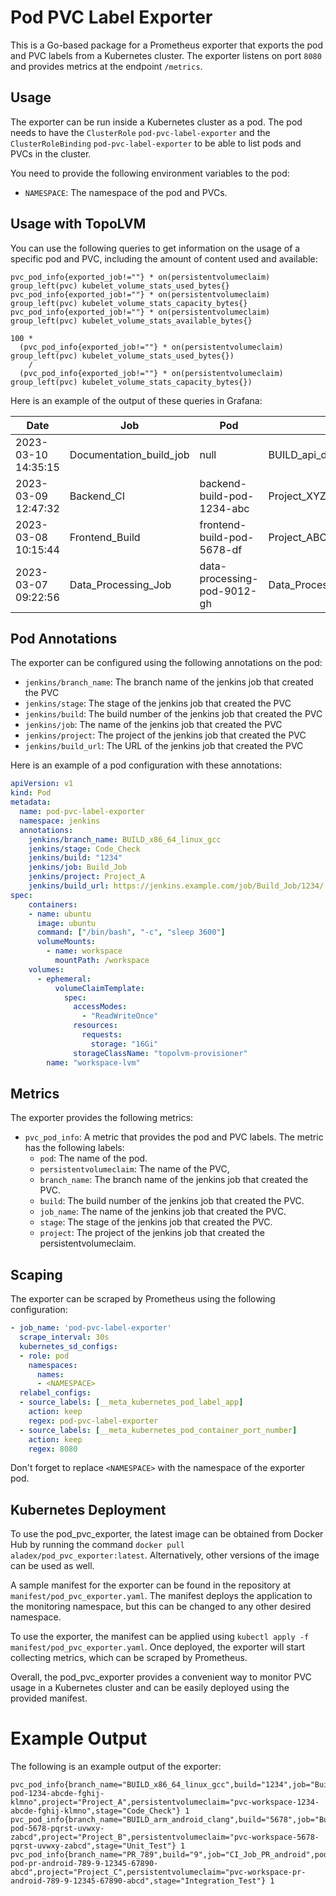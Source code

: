 # Pod PVC Label Exporter

This is a Go-based package for a Prometheus exporter that exports the pod and PVC labels from a Kubernetes cluster. The exporter listens on port `8080` and provides metrics at the endpoint `/metrics`.

## Usage

The exporter can be run inside a Kubernetes cluster as a pod. The pod needs to have the `ClusterRole` `pod-pvc-label-exporter` and the `ClusterRoleBinding` `pod-pvc-label-exporter` to be able to list pods and PVCs in the cluster.

You need to provide the following environment variables to the pod:
- `NAMESPACE`: The namespace of the pod and PVCs.


## Usage with TopoLVM

You can use the following queries to get information on the usage of a specific pod and PVC, including the amount of content used and available:

```
pvc_pod_info{exported_job!=""} * on(persistentvolumeclaim) group_left(pvc) kubelet_volume_stats_used_bytes{}
pvc_pod_info{exported_job!=""} * on(persistentvolumeclaim) group_left(pvc) kubelet_volume_stats_capacity_bytes{}
pvc_pod_info{exported_job!=""} * on(persistentvolumeclaim) group_left(pvc) kubelet_volume_stats_available_bytes{}

100 * 
  (pvc_pod_info{exported_job!=""} * on(persistentvolumeclaim) group_left(pvc) kubelet_volume_stats_used_bytes{})
    /
  (pvc_pod_info{exported_job!=""} * on(persistentvolumeclaim) group_left(pvc) kubelet_volume_stats_capacity_bytes{})
```

Here is an example of the output of these queries in Grafana:

| Date                | Job                          | Pod                        | Project                                | Used   | Capacity | Available | Usage    |
|---------------------|------------------------------|----------------------------|----------------------------------------|--------|----------|-----------|----------|
| 2023-03-10 14:35:15 | Documentation_build_job      | null                       | BUILD_api_documentation_doxygen      | 894    | 2.29 GiB | 13.7 GiB  | 14.3%    |
| 2023-03-09 12:47:32 | Backend_CI                   | backend-build-pod-1234-abc | Project_XYZ                            | 654    | 4.56 GiB | 21.4 GiB  | 3.0%     |
| 2023-03-08 10:15:44 | Frontend_Build               | frontend-build-pod-5678-df | Project_ABC                            | 158    | 1.34 GiB | 6.7 GiB   | 2.4%     |
| 2023-03-07 09:22:56 | Data_Processing_Job           | data-processing-pod-9012-gh | Data_Processing_Project                | 982    | 8.91 GiB | 21.5 GiB  | 11.0%    |


## Pod Annotations

The exporter can be configured using the following annotations on the pod:

- `jenkins/branch_name`: The branch name of the jenkins job that created the PVC
- `jenkins/stage`: The stage of the jenkins job that created the PVC
- `jenkins/build`: The build number of the jenkins job that created the PVC
- `jenkins/job`: The name of the jenkins job that created the PVC
- `jenkins/project`: The project of the jenkins job that created the PVC
- `jenkins/build_url`: The URL of the jenkins job that created the PVC

Here is an example of a pod configuration with these annotations:

```yaml
apiVersion: v1
kind: Pod
metadata:
  name: pod-pvc-label-exporter
  namespace: jenkins
  annotations:
    jenkins/branch_name: BUILD_x86_64_linux_gcc
    jenkins/stage: Code_Check
    jenkins/build: "1234"
    jenkins/job: Build_Job
    jenkins/project: Project_A
    jenkins/build_url: https://jenkins.example.com/job/Build_Job/1234/
spec:
    containers:
    - name: ubuntu
      image: ubuntu
      command: ["/bin/bash", "-c", "sleep 3600"]
      volumeMounts:
        - name: workspace
          mountPath: /workspace
    volumes:
      - ephemeral:
          volumeClaimTemplate:
            spec:
              accessModes:
                - "ReadWriteOnce"
              resources:
                requests:
                  storage: "16Gi"
              storageClassName: "topolvm-provisioner"
        name: "workspace-lvm"
```
    

## Metrics

The exporter provides the following metrics:
- `pvc_pod_info`: A metric that provides the pod and PVC labels. The metric has the following labels:
  - `pod`: The name of the pod.
  - `persistentvolumeclaim`: The name of the PVC,
  - `branch_name`: The branch name of the jenkins job that created the PVC.
  - `build`: The build number of the jenkins job that created the PVC.
  - `job_name`: The name of the jenkins job that created the PVC.
  - `stage`: The stage of the jenkins job that created the PVC.
  - `project`: The project of the jenkins job that created the persistentvolumeclaim.

## Scaping

The exporter can be scraped by Prometheus using the following configuration:
```yaml
- job_name: 'pod-pvc-label-exporter'
  scrape_interval: 30s
  kubernetes_sd_configs:
  - role: pod
    namespaces:
      names:
      - <NAMESPACE>
  relabel_configs:
  - source_labels: [__meta_kubernetes_pod_label_app]
    action: keep
    regex: pod-pvc-label-exporter
  - source_labels: [__meta_kubernetes_pod_container_port_number]
    action: keep
    regex: 8080
```

Don't forget to replace `<NAMESPACE>` with the namespace of the exporter pod.

## Kubernetes Deployment

To use the pod_pvc_exporter, the latest image can be obtained from Docker Hub by running the command `docker pull aladex/pod_pvc_exporter:latest`. Alternatively, other versions of the image can be used as well.

A sample manifest for the exporter can be found in the repository at `manifest/pod_pvc_exporter.yaml`. The manifest deploys the application to the monitoring namespace, but this can be changed to any other desired namespace.

To use the exporter, the manifest can be applied using `kubectl apply -f manifest/pod_pvc_exporter.yaml`. Once deployed, the exporter will start collecting metrics, which can be scraped by Prometheus.

Overall, the pod_pvc_exporter provides a convenient way to monitor PVC usage in a Kubernetes cluster and can be easily deployed using the provided manifest.

# Example Output

The following is an example output of the exporter:

```text
pvc_pod_info{branch_name="BUILD_x86_64_linux_gcc",build="1234",job="Build_Job",pod="build-pod-1234-abcde-fghij-klmno",project="Project_A",persistentvolumeclaim="pvc-workspace-1234-abcde-fghij-klmno",stage="Code_Check"} 1
pvc_pod_info{branch_name="BUILD_arm_android_clang",build="5678",job="Build_Job",pod="build-pod-5678-pqrst-uvwxy-zabcd",project="Project_B",persistentvolumeclaim="pvc-workspace-5678-pqrst-uvwxy-zabcd",stage="Unit_Test"} 1
pvc_pod_info{branch_name="PR_789",build="9",job="CI_Job_PR_android",pod="ci-pod-pr-android-789-9-12345-67890-abcd",project="Project_C",persistentvolumeclaim="pvc-workspace-pr-android-789-9-12345-67890-abcd",stage="Integration_Test"} 1
```